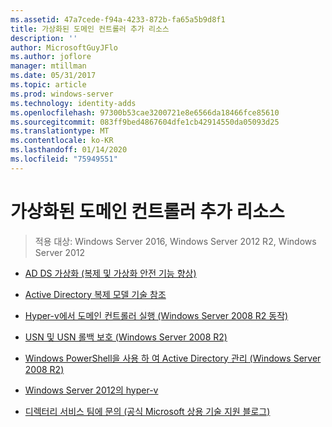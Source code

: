 ```yaml
---
ms.assetid: 47a7cede-f94a-4233-872b-fa65a5b9d8f1
title: 가상화된 도메인 컨트롤러 추가 리소스
description: ''
author: MicrosoftGuyJFlo
ms.author: joflore
manager: mtillman
ms.date: 05/31/2017
ms.topic: article
ms.prod: windows-server
ms.technology: identity-adds
ms.openlocfilehash: 97300b53cae3200721e8e6566da18466fce85610
ms.sourcegitcommit: 083ff9bed4867604dfe1cb42914550da05093d25
ms.translationtype: MT
ms.contentlocale: ko-KR
ms.lasthandoff: 01/14/2020
ms.locfileid: "75949551"
---
```

# <a name="virtualized-domain-controller-additional-resources"></a>가상화된 도메인 컨트롤러 추가 리소스

>적용 대상: Windows Server 2016, Windows Server 2012 R2, Windows Server 2012

  
-   [AD DS 가상화 (복제 및 가상화 안전 기능 향상)](https://go.microsoft.com/fwlink/p/?LinkID=238316)  
  
-   [Active Directory 복제 모델 기술 참조](https://technet.microsoft.com/library/cc782376(v=ws.10).aspx)  
  
-   [Hyper-v에서 도메인 컨트롤러 실행 (Windows Server 2008 R2 동작)](https://technet.microsoft.com/library/dd363553(v=ws.10).aspx)  
  
-   [USN 및 USN 롤백 보호 (Windows Server 2008 R2)](https://technet.microsoft.com/library/d2cae85b-41ac-497f-8cd1-5fbaa6740ffe(v=ws.10))  
  
-   [Windows PowerShell을 사용 하 여 Active Directory 관리 (Windows Server 2008 R2)](https://technet.microsoft.com/library/dd378937(WS.10).aspx)  
  
-   [Windows Server 2012의 hyper-v](https://technet.microsoft.com/library/hh831531.aspx)  
  
-   [디렉터리 서비스 팀에 문의 (공식 Microsoft 상용 기술 지원 블로그)](https://blogs.technet.com/b/askds)  
  


